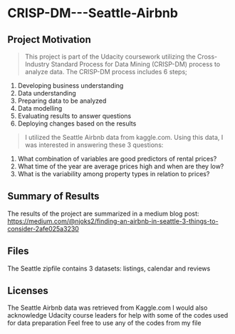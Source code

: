 # CRISP-DM---Seattle-Airbnb
## Project Motivation

> This project is part of the Udacity coursework utilizing the Cross-Industry Standard Process for Data Mining (CRISP-DM) process to analyze data. The CRISP-DM process includes 6 steps;

1. Developing business understanding
2. Data understanding
3. Preparing data to be analyzed
4. Data modelling
5. Evaluating results to answer questions
6. Deploying changes based on the results

> I utilized the Seattle Airbnb data from kaggle.com. Using this data, I was interested in answering these 3 questions:

1. What combination of variables are good predictors of rental prices?
2. What time of the year are average prices high and when are they low?
3. What is the variability among property types in relation to prices?

## Summary of Results

The results of the project are summarized in a medium blog post: https://medium.com/@njoks2/finding-an-airbnb-in-seattle-3-things-to-consider-2afe025a3230

## Files

The Seattle zipfile contains 3 datasets: listings, calendar and reviews

## Licenses

The Seattle Airbnb data was retrieved from Kaggle.com
I would also acknowledge Udacity course leaders for help with some of the codes used for data preparation
Feel free to use any of the codes from my file
